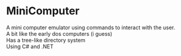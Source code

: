 # MiniComputer
A mini computer emulator using commands to interact with the user.  
A bit like the early dos computers (i guess)  
Has a tree-like directory system  
Using C# and .NET  
